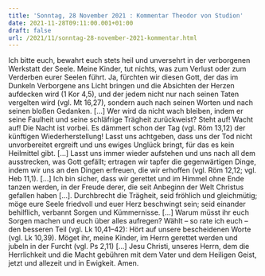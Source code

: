 ```yaml
---
title: 'Sonntag, 28 November 2021 : Kommentar Theodor von Studion'
date: 2021-11-28T09:11:00.001+01:00
draft: false
url: /2021/11/sonntag-28-november-2021-kommentar.html
---
```


Ich bitte euch, bewahrt euch stets heil und unversehrt in der verborgenen Werkstatt der Seele. Meine Kinder, tut nichts, was zum Verlust oder zum Verderben eurer Seelen führt. Ja, fürchten wir diesen Gott, der das im Dunkeln Verborgene ans Licht bringen und die Absichten der Herzen aufdecken wird (1 Kor 4,5), und der jedem nicht nur nach seinen Taten vergelten wird (vgl. Mt 16,27), sondern auch nach seinen Worten und nach seinen bloßen Gedanken. \[…\] Wer wird da nicht wach bleiben, indem er seine Faulheit und seine schläfrige Trägheit zurückweist? Steht auf! Wacht auf! Die Nacht ist vorbei. Es dämmert schon der Tag (vgl. Röm 13,12) der künftigen Wiederherstellung! Lasst uns achtgeben, dass uns der Tod nicht unvorbereitet ergreift und uns ewiges Unglück bringt, für das es kein Heilmittel gibt. \[…\] Lasst uns immer wieder aufstehen und uns nach all dem ausstrecken, was Gott gefällt; ertragen wir tapfer die gegenwärtigen Dinge, indem wir uns an den Dingen erfreuen, die wir erhoffen (vgl. Röm 12,12; vgl. Heb 11,1). \[…\] Ich bin sicher, dass wir gerettet und im Himmel ohne Ende tanzen werden, in der Freude derer, die seit Anbeginn der Welt Christus gefallen haben \[…\]. Durchbrecht die Trägheit, seid fröhlich und gleichmütig; möge eure Seele friedvoll und euer Herz beschwingt sein; seid einander behilflich, verbannt Sorgen und Kümmernisse. \[…\] Warum müsst ihr euch Sorgen machen und euch über alles aufregen? Wählt – so rate ich euch – den besseren Teil (vgl. Lk 10,41–42): Hört auf unsere bescheidenen Worte (vgl. Lk 10,39). Möget ihr, meine Kinder, im Herrn gerettet werden und jubeln in der Furcht (vgl. Ps 2,11) \[…\] Jesu Christi, unseres Herrn, dem die Herrlichkeit und die Macht gebühren mit dem Vater und dem Heiligen Geist, jetzt und allezeit und in Ewigkeit. Amen.